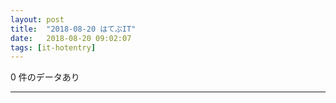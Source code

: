 ```yaml
---
layout: post
title:  "2018-08-20 はてぶIT"
date:   2018-08-20 09:02:07
tags: [it-hotentry]
---
```

0 件のデータあり

<hr>
